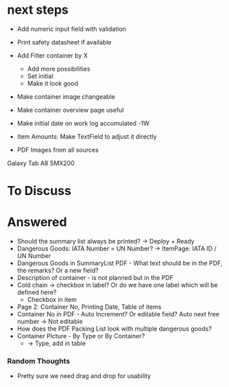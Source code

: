 # next steps
* Add numeric input field with validation

* Print safety datasheet if available

* Add Filter container by X
  * Add more possibilities
  * Set initial
  * Make it look good

* Make container image changeable
* Make container overview page useful

* Make initial date on work log accumulated -1W

* Item Amounts: Make TextField to adjust it directly

* PDF Images from all sources

Galaxy Tab A8 SMX200

# To Discuss

# Answered
* Should the summary list always be printed? -> Deploy + Ready
* Dangerous Goods: IATA Number = UN Number? -> ItemPage: IATA ID / UN Number
* Dangerous Goods in SummaryList PDF - What text should be in the PDF, the remarks? Or a new field?
* Description of container - is not planned but in the PDF
* Cold chain -> checkbox in label? Or do we have one label which will be defined here?
  * Checkbox in item
* Page 2: Container No, Printing Date, Table of items
* Container No in PDF - Auto Increment? Or editable field? Auto next free number -> Not editable
* How does the PDF Packing List look with multiple dangerous goods?
* Container Picture - By Type or By Container?
  * -> Type, add in table


### Random Thoughts
* Pretty sure we need drag and drop for usability